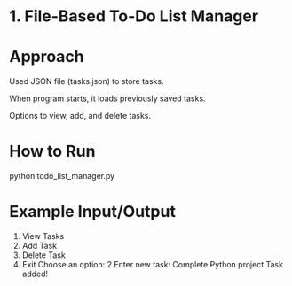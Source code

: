 # 1. File-Based To-Do List Manager

# Approach

Used JSON file (tasks.json) to store tasks.

When program starts, it loads previously saved tasks.

Options to view, add, and delete tasks.


# How to Run

python todo_list_manager.py

# Example Input/Output

1. View Tasks
2. Add Task
3. Delete Task
4. Exit
Choose an option: 2
Enter new task: Complete Python project
Task added!


